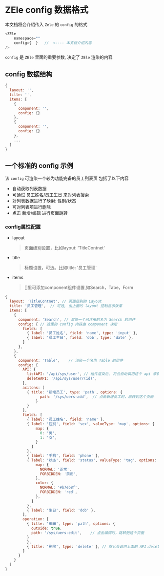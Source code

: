 # ZEle config 数据格式

本文档将会介绍传入 `Zele` 的 `config` 的格式

```javascript
<ZEle
    namespace=""
    config={  }   //  <---- 本文档介绍内容
/>
```

`config` 是 `ZEle` 里面的重要参数, 决定了 `ZEle` 渲染的内容

## config 数据结构

```javascript
{
  layout: '',
  title: '',
  items: [
    {
      component: '',
      config: {}
    },
    {
      component: '',
      config: {}
    },
    ...
  ]
}
```

## 一个标准的 config 示例

该 `config` 可渲染一个较为功能完备的员工列表页 包括了以下内容

- 自动获取列表数据
- 可通过 员工姓名/员工生日 来对列表搜索
- 对列表数据进行了映射: 性别/状态
- 可对列表项进行删除
- 点击 新增/编辑 进行页面跳转

### config属性配置

- layout

  > 页面级别设置，比如layout: 'TitleContnet'

- title 

  > 标题设置，可选。比如title: '员工管理'

- items 

  > []里可添加component组件设置,如Search，Tabe，Form

```javascript
{
  layout: 'TitleContnet', // 页面级别的 Layout
  title: '员工管理',  // 可选, 由上面的 layout 控制显示效果
  items: [
    {
      component: 'Search', // 渲染一个已注册的名为 Search 的组件
      config: { // 这里的 config 内容由 component 决定
        fields: [
          { label: '员工姓名', field: 'name', type: 'input' },
          { label: '员工生日', field: 'dob', type: 'date' },
        ]
      },
    },
    {
      component: 'Table',    // 渲染一个名为 Table 的组件
      config: {
        API: {
          listAPI: '/api/sys/user', // 组件渲染后, 将会自动调用这个 api 来获取列表数据
          deleteAPI: '/api/sys/user/(id)',
        },
        acitons: [
          { title: '新增员工', type: 'path', options: {
                path: '/sys/uers-add',  // 点击新增员工时，跳转到这个页面
              }
          }
        ],
        fields: [
          { label: '员工姓名', field: 'name' },
          { label: '性别', field: 'sex', valueType: 'map', options: {
              map: {
                0: '男',
                1: '女',
              }
            }
          },
          { label: '手机', field: 'phone' },
          { label: '状态', field: 'status', valueType: 'tag', options: {
              map: {
                NORMAL: '正常',
                FORBIDDEN: '禁用',
              },
              color: {
                NORMAL: '#b7eb8f',
                FORBIDDEN: 'red',
              },
            } 
          },
          { label: '生日', field: 'dob' },
        ],
        operation: [
          { title: '编辑', type: 'path', options: {
            outside: true,
            path: '/sys/uers-edit',    // 点击编辑时，跳转到这个页面
          }
          },
          { title: '删除', type: 'delete' }, // 默认会调用上面的 API.deleteAPI
        ]
      }
    }
  ]
}
```
